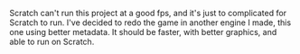 Scratch can't run this project at a good fps, and it's just to complicated for Scratch to run.
I've decided to redo the game in another engine I made, this one using better metadata.
It should be faster, with better graphics, and able to run on Scratch.
